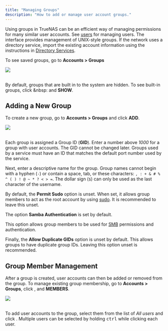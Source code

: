 ```yaml
---
title: "Managing Groups"
description: "How to add or manage user account groups."
---
```


Using groups in TrueNAS can be an efficient way of managing permissions for many similar user accounts.
See <a href="/hub/initial-setup/security/accounts/users/">users</a> for managing users.
The interface provides management of UNIX-style groups.
If the network uses a directory service, import the existing account information using the instructions in
<a href="/hub/initial-setup/security/directory-services/activedirectory/">Directory Services</a>.

To see saved groups, go to **Accounts > Groups**

<img src="/images/AccountsGroupsList.png">
<br><br>

By default, groups that are built in to the system are hidden.
To see built-in groups, click <i class="fas fa-cog" aria-hidden="true" title="Settings"></i>&nbsp: and **SHOW**.

## Adding a New Group

To create a new group, go to **Accounts > Groups** and click **ADD**.

<img src="/images/AccountsGroupsAdd.png">
<br><br>

Each group is assigned a Group ID (**GID**).
Enter a number above *1000* for a group with user accounts.
The GID cannot be changed later.
Groups used by a service must have an ID that matches the default port number used by the service.

Next, enter a descriptive name for the group.
Group names cannot begin with a hyphen (`-`) or contain a space, tab, or these characters: `, : + & # % ^ ( ) ! @ ~ * ? < > =`.
The dollar sign (`$`) can only be used as the last character of the username.

By default, the **Permit Sudo** option is unset.
When set, it allows group members to act as the root account by using [sudo](https://www.sudo.ws/man/1.8.3/sudo.man.html).
It is recommended to leave this unset.

The option **Samba Authentication** is set by default.
<!-- markdown-link-check-disable-next-line -->
This option allows group members to be used for [SMB](/hub/sharing/smb/) permissions and authentication.

Finally, the **Allow Duplicate GIDs** option is unset by default.
This allows groups to have duplicate group IDs.
Leaving this option unset is recommended.

## Group Member Management

After a group is created, user accounts can then be added or removed from the group.
To manage existing group membership, go to **Accounts > Groups**, click <i class="fas fa-chevron-right" aria-hidden="true" title="Right Chevron"></i>, and **MEMBERS**.

<img src="/images/AccountsGroupsMembers.png">
<br><br>

To add user accounts to the group, select them from the list of *All users* and click <i class="fas fa-arrow-right" aria-hidden="true" title="Right Arrow"></i>.
Multiple users can be selected by holding <kbd>ctrl</kbd> while clicking each user.
